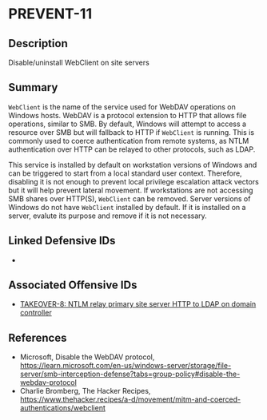 # PREVENT-11

## Description
Disable/uninstall WebClient on site servers

## Summary
`WebClient` is the name of the service used for WebDAV operations on Windows hosts. WebDAV is a protocol extension to HTTP that allows file operations, similar to SMB. By default, Windows will attempt to access a resource over SMB but will fallback to HTTP if `WebClient` is running. This is commonly used to coerce authentication from remote systems, as NTLM authentication over HTTP can be relayed to other protocols, such as LDAP. 

This service is installed by default on workstation versions of Windows and can be triggered to start from a local standard user context. Therefore, disabling it is not enough to prevent local privilege escalation attack vectors but it will help prevent lateral movement. If workstations are not accessing SMB shares over HTTP(S), `WebClient` can be removed. Server versions of Windows do not have `WebClient` installed by default. If it is installed on a server, evalute its purpose and remove if it is not necessary.

## Linked Defensive IDs
- 

## Associated Offensive IDs
- [TAKEOVER-8: NTLM relay primary site server HTTP to LDAP on domain controller](../../../attack-techniques/TAKEOVER/TAKEOVER-8/takeover-8_description.md)

## References
- Microsoft, Disable the WebDAV protocol, https://learn.microsoft.com/en-us/windows-server/storage/file-server/smb-interception-defense?tabs=group-policy#disable-the-webdav-protocol
- Charlie Bromberg, The Hacker Recipes, https://www.thehacker.recipes/a-d/movement/mitm-and-coerced-authentications/webclient